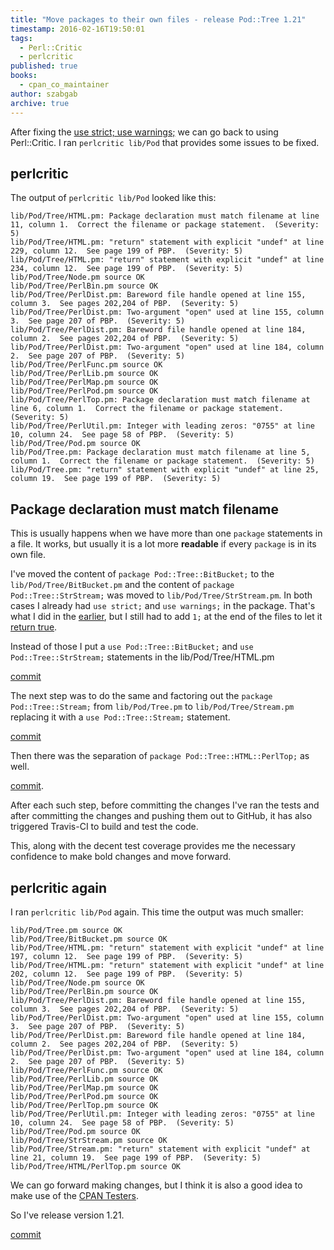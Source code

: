 ```yaml
---
title: "Move packages to their own files - release Pod::Tree 1.21"
timestamp: 2016-02-16T19:50:01
tags:
  - Perl::Critic
  - perlcritic
published: true
books:
  - cpan_co_maintainer
author: szabgab
archive: true
---
```



After fixing the [use strict; use warnings;](/use-strict-use-warnings-no-diagnostics) we can go back to using Perl::Critic.
I ran `perlcritic lib/Pod` that provides some issues to be fixed.


## perlcritic

The output of `perlcritic lib/Pod` looked like this:

```
lib/Pod/Tree/HTML.pm: Package declaration must match filename at line 11, column 1.  Correct the filename or package statement.  (Severity: 5)
lib/Pod/Tree/HTML.pm: "return" statement with explicit "undef" at line 229, column 12.  See page 199 of PBP.  (Severity: 5)
lib/Pod/Tree/HTML.pm: "return" statement with explicit "undef" at line 234, column 12.  See page 199 of PBP.  (Severity: 5)
lib/Pod/Tree/Node.pm source OK
lib/Pod/Tree/PerlBin.pm source OK
lib/Pod/Tree/PerlDist.pm: Bareword file handle opened at line 155, column 3.  See pages 202,204 of PBP.  (Severity: 5)
lib/Pod/Tree/PerlDist.pm: Two-argument "open" used at line 155, column 3.  See page 207 of PBP.  (Severity: 5)
lib/Pod/Tree/PerlDist.pm: Bareword file handle opened at line 184, column 2.  See pages 202,204 of PBP.  (Severity: 5)
lib/Pod/Tree/PerlDist.pm: Two-argument "open" used at line 184, column 2.  See page 207 of PBP.  (Severity: 5)
lib/Pod/Tree/PerlFunc.pm source OK
lib/Pod/Tree/PerlLib.pm source OK
lib/Pod/Tree/PerlMap.pm source OK
lib/Pod/Tree/PerlPod.pm source OK
lib/Pod/Tree/PerlTop.pm: Package declaration must match filename at line 6, column 1.  Correct the filename or package statement.  (Severity: 5)
lib/Pod/Tree/PerlUtil.pm: Integer with leading zeros: "0755" at line 10, column 24.  See page 58 of PBP.  (Severity: 5)
lib/Pod/Tree/Pod.pm source OK
lib/Pod/Tree.pm: Package declaration must match filename at line 5, column 1.  Correct the filename or package statement.  (Severity: 5)
lib/Pod/Tree.pm: "return" statement with explicit "undef" at line 25, column 19.  See page 199 of PBP.  (Severity: 5)
```

## Package declaration must match filename

This is usually happens when we have  more than one `package` statements in a file. It works, but usually it is a lot more **readable**
if every `package` is in its own file.

I've moved the content of `package Pod::Tree::BitBucket;` to the `lib/Pod/Tree/BitBucket.pm` and
the content of `package Pod::Tree::StrStream;` was moved to `lib/Pod/Tree/StrStream.pm`.
In both cases I already had `use strict;` and `use warnings;` in the package. That's what
I did in the [earlier](/use-strict-use-warnings-no-diagnostics), but I still had to add
`1;` at the end of the files to let it [return true](/how-to-create-a-perl-module-for-code-reuse).

Instead of those I put a
`use Pod::Tree::BitBucket;` and `use Pod::Tree::StrStream;` statements in the lib/Pod/Tree/HTML.pm

[commit](https://github.com/szabgab/Pod-Tree/commit/c1fd646f731b7f78a9ff91bedf32d842d90f9c26)

The next step was to do the same and factoring out the `package Pod::Tree::Stream;` from `lib/Pod/Tree.pm`
to `lib/Pod/Tree/Stream.pm` replacing it with a `use Pod::Tree::Stream;` statement.

[commit](https://github.com/szabgab/Pod-Tree/commit/fe47cb47f48af612ee88d25d89d3b736ef1a36f9)

Then there was the separation of `package Pod::Tree::HTML::PerlTop;` as well.

[commit](https://github.com/szabgab/Pod-Tree/commit/d2747ddae5861610a834631a81bda7804e4f4ee2).

After each such step, before committing the changes I've ran the tests and after committing the changes
and pushing them out to GitHub, it has also triggered Travis-CI to build and test the code.

This, along with the decent test coverage provides me the necessary confidence to make bold changes and move forward.

## perlcritic again

I ran `perlcritic lib/Pod` again. This time the output was much smaller:

```
lib/Pod/Tree.pm source OK
lib/Pod/Tree/BitBucket.pm source OK
lib/Pod/Tree/HTML.pm: "return" statement with explicit "undef" at line 197, column 12.  See page 199 of PBP.  (Severity: 5)
lib/Pod/Tree/HTML.pm: "return" statement with explicit "undef" at line 202, column 12.  See page 199 of PBP.  (Severity: 5)
lib/Pod/Tree/Node.pm source OK
lib/Pod/Tree/PerlBin.pm source OK
lib/Pod/Tree/PerlDist.pm: Bareword file handle opened at line 155, column 3.  See pages 202,204 of PBP.  (Severity: 5)
lib/Pod/Tree/PerlDist.pm: Two-argument "open" used at line 155, column 3.  See page 207 of PBP.  (Severity: 5)
lib/Pod/Tree/PerlDist.pm: Bareword file handle opened at line 184, column 2.  See pages 202,204 of PBP.  (Severity: 5)
lib/Pod/Tree/PerlDist.pm: Two-argument "open" used at line 184, column 2.  See page 207 of PBP.  (Severity: 5)
lib/Pod/Tree/PerlFunc.pm source OK
lib/Pod/Tree/PerlLib.pm source OK
lib/Pod/Tree/PerlMap.pm source OK
lib/Pod/Tree/PerlPod.pm source OK
lib/Pod/Tree/PerlTop.pm source OK
lib/Pod/Tree/PerlUtil.pm: Integer with leading zeros: "0755" at line 10, column 24.  See page 58 of PBP.  (Severity: 5)
lib/Pod/Tree/Pod.pm source OK
lib/Pod/Tree/StrStream.pm source OK
lib/Pod/Tree/Stream.pm: "return" statement with explicit "undef" at line 21, column 19.  See page 199 of PBP.  (Severity: 5)
lib/Pod/Tree/HTML/PerlTop.pm source OK
```

We can go forward making changes, but I think it is also a good idea to make use of the [CPAN Testers](http://cpantesters.org/).

So I've release version 1.21.

[commit](https://github.com/szabgab/Pod-Tree/commit/3b7c800429d9b74350e8b3e5f16669115e94da0f)


